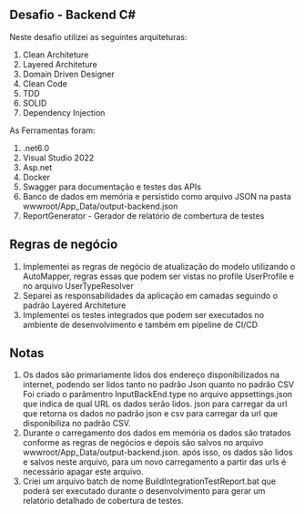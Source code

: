 ## Desafio - Backend C#

Neste desafio utilizei as seguintes arquiteturas:

1. Clean Architeture
2. Layered Architeture
3. Domain Driven Designer
4. Clean Code
5. TDD
6. SOLID
7. Dependency Injection

As Ferramentas foram:

1. .net6.0
1. Visual Studio 2022
2. Asp.net
3. Docker
4. Swagger para documentação e testes das APIs
5. Banco de dados em memória e persistido como arquivo JSON na pasta wwwroot/App_Data/output-backend.json
6. ReportGenerator - Gerador de relatório de combertura de testes

## Regras de negócio

1. Implementei as regras de negócio de atualização do modelo utilizando o AutoMapper, regras essas que podem ser vistas no profile UserProfile e no arquivo UserTypeResolver
2. Separei as responsabilidades da aplicação em camadas seguindo o padrão Layered Architeture
3. Implementei os testes integrados que podem ser executados no ambiente de desenvolvimento e também em pipeline de CI/CD

## Notas

1. Os dados são primariamente lidos dos endereço disponibilizados na internet, podendo ser lidos tanto no padrão Json quanto no padrão CSV
	Foi criado o parâmentro InputBackEnd.type no arquivo appsettings.json que indica de qual URL os dados serão lidos.
	json para carregar da url que retorna os dados no padrão json e csv para carregar da url que disponibiliza no padrão CSV.
2. Durante o carregamento dos dados em memória os dados são tratados conforme as regras de negócios e depois são salvos no arquivo wwwroot/App_Data/output-backend.json.
	após isso, os dados são lidos e salvos neste arquivo, para um novo carregamento a partir das urls é necessário apagar este arquivo.
3. Criei um arquivo batch de nome BuildIntegrationTestReport.bat que poderá ser executado durante o desenvolvimento para gerar um relatório detalhado de cobertura de testes.

